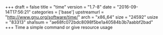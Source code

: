+++
draft = false
title = "time"
version = "1.7-8"
date = "2016-09-14T17:56:21"
categories = ['base']
upstreamurl = "http://www.gnu.org/software/time/"
arch = "x86_64"
size = "24592"
usize = "83313"
sha1sum = "ae68fc072bdc8098f5be1a40584b3b7aabbf2bad"
+++
Time a simple command or give resource usage